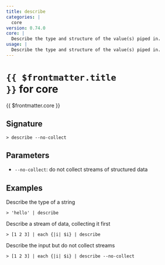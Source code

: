 ```yaml
---
title: describe
categories: |
  core
version: 0.74.0
core: |
  Describe the type and structure of the value(s) piped in.
usage: |
  Describe the type and structure of the value(s) piped in.
---
```


# <code>{{ $frontmatter.title }}</code> for core

<div class='command-title'>{{ $frontmatter.core }}</div>

## Signature

```> describe --no-collect```

## Parameters

 -  `--no-collect`: do not collect streams of structured data

## Examples

Describe the type of a string
```shell
> 'hello' | describe
```

Describe a stream of data, collecting it first
```shell
> [1 2 3] | each {|i| $i} | describe
```

Describe the input but do not collect streams
```shell
> [1 2 3] | each {|i| $i} | describe --no-collect
```
